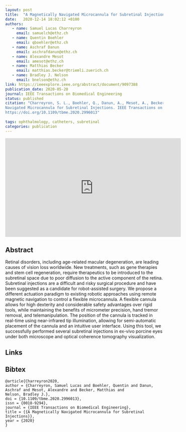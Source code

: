 ```yaml
---
layout: post
title:  "A Magnetically Navigated Microcannula for Subretinal Injections"
date:   2020-12-14 18:02:12 +0100
authors: 
   - name: Samuel Lucas Charreyron
     email: samuelch@ethz.ch
   - name: Quentin Boehler
     email: qboehler@ethz.ch
   - name: Aschraf Danun
     email: aschrafdanun@ethz.ch
   - name: Alexandre Mesot
     email: amesot@ethz.ch
   - name: Matthias Becker
     email: matthias.becker@triemli.zuerich.ch
   - name: Bradley J. Nelson
     email: bnelson@ethz.ch
link: https://ieeexplore.ieee.org/abstract/document/9097388
publication_date: 2020-05-20
journal: IEEE Transactions on Biomedical Engineering
status: published
citation: "Charreyron, S. L., Boehler, Q., Danun, A., Mesot, A., Becker, M., & Nelson, B. J. (2020). A Magnetically
Navigated Microcannula for Subretinal Injections. IEEE Transactions on Biomedical Engineering.
https://doi.org/10.1109/tbme.2020.2996013"
   
tags: ophthalmology, catheters, subretinal
categories: publication
---
```

<iframe width="560" height="315" src="https://www.youtube.com/embed/Hs4kEwTsU5U" frameborder="0" allow="accelerometer;
autoplay; clipboard-write; encrypted-media; gyroscope; picture-in-picture" allowfullscreen></iframe>

## Abstract ##
Retinal disorders, including age-related macular degeneration, are leading causes of vision loss worldwide. New
treatments, such as gene therapies and stem cell regeneration, require therapeutics to be introduced to the subretinal
space due to poor diffusion to the active component of the retina. Subretinal injections are a difficult and risky
surgical procedure and have been suggested as a candidate for robot-assisted surgery. We propose a different actuation
paradigm to existing robotic approaches using remote magnetic navigation to control a flexible microcannula. A flexible
cannula allows for high dexterity and considerable safety advantages over rigid tools, while maintaining the benefits of
micrometer precision, hand tremor removal, and telemanipulation. The position of the cannula is tracked in real-time
using near-infrared tip illumination, allowing for semi-automatic placement of the cannula and an intuitive user
interface. Using this tool, we successfully performed several subretinal injections in ex-vivo porcine eyes under both
microscope and optical coherence tomography visualization.

## Links ##

## Bibtex ##
~~~
@article{Charreyron2020,
author = {Charreyron, Samuel Lucas and Boehler, Quentin and Danun, Aschraf and Mesot, Alexandre and Becker, Matthias and
Nelson, Bradley J.},
doi = {10.1109/tbme.2020.2996013},
issn = {0018-9294},
journal = {IEEE Transactions on Biomedical Engineering},
title = {{A Magnetically Navigated Microcannula for Subretinal Injections}},
year = {2020}
}
~~~

